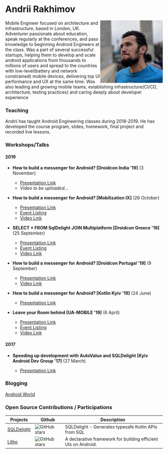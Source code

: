# Andrii Rakhimov

<img height="200" src="img/avatar.jpeg" alt="Andrii Rakhimov" align="right"/>

Mobile Engineer focused on architecture and infrastructure, based in London, UK. Adventurer passionate about education, speak regularly at the conferences, and pass knowledge to beginning Android Engineers at the class. Was a part of several successful startups, helping them to develop and scale android applications from thousands to millions of users and spread to the countries with low-level(battery and network constrained) mobile devices, delivering top UI performance and UX at the same time. Was also leading and growing mobile teams, establishing infrastructure(CI/CD, architecture, testing practices) and caring deeply about developer experience

### Teaching

Andrii has taught Android Engineering classes during 2018-2019. He has developed the course program, slides, homework, final project and recorded live lessons.

### Workshops/Talks

#### 2019

- **How to build a messenger for Android? [Droidcon India '19]** (3 November)

  - [Presentation Link](https://speakerdeck.com/arg/how-to-build-a-messenger-v3-dot-0)
  - *Video to be uploaded...*

- **How to build a messenger for Android? [Mobilization IX]** (26 October)

  - [Presentation Link](https://speakerdeck.com/arg/how-to-build-a-messenger-revised)
  - [Event Listing](https://web.archive.org/web/20190928092623/https://2019.mobilization.pl/index.html)
  - [Video Link](https://www.youtube.com/watch?v=DfS6lSfAkfc)

- **SELECT * FROM SqlDelight JOIN Multiplatform [Droidcon Greece '19]** (25 September)

  - [Presentation Link](https://speakerdeck.com/arg/select-sqldelight-join-multiplatform)
  - [Event Listing](https://web.archive.org/web/20190921200216/https://droidcon.gr/agenda/)
  - [Video Link](https://www.youtube.com/watch?v=fFzJ54O9Y2Q)

- **How to build a messenger for Android? [Droidcon Portugal '19]** (9 September)

  - [Presentation Link](https://speakerdeck.com/arg/how-to-build-a-messenger-revised)
  - [Video Link](https://www.youtube.com/watch?v=bK227x21oj4)

- **How to build a messenger for Android?  [Kotlin Kyiv '19]** (24 June)

  - [Presentation Link](https://speakerdeck.com/arg/how-to-build-a-messenger-on-android)

- **Leave your Room behind [UA-MOBILE '19]** (6 April)

  - [Presentation Link](https://speakerdeck.com/arg/leave-your-room-behind)
  - [Event Listing](https://web.archive.org/web/20190929054331/http://www.uamobile.org/uk/topics)
  - [Video Link](https://youtu.be/yJfhVvqwLsM)

#### 2017

- **Speeding up development with AutoValue and SQLDelight [Kyiv Android Dev Group '17]** (27 March)

  - [Presentation Link](https://speakerdeck.com/arg/speeding-up-development-with-autovalue-and-sqldelight)

### Blogging

 [Android World](http://ar-g.github.io/)

### Open Source Contributions / Participations

| Projects                                                                 | Github                                                                                                               | Description                                                                                                                                                                                                           |
| --------------------------------------------------------------------------------------- | -------------------------------------------------------------------------------------------------------------------- | --------------------------------------------------------------------------------------------------------------------------------------------------------------------------------------------------------------------- |
| [SQLDelight](https://github.com/cashapp/sqldelight)                                             | ![GitHub stars](https://img.shields.io/github/stars/cashapp/sqldelight.svg?style=flat&label=Stars)                       | SQLDelight - Generates typesafe Kotlin APIs from SQL                                                                                                                                                                   |
| [Litho](https://github.com/facebook/litho)                             | ![GitHub stars](https://img.shields.io/github/stars/facebook/litho.svg?style=flat&label=Stars)               | A declarative framework for building efficient UIs on Android.                                                                                                                                    |
